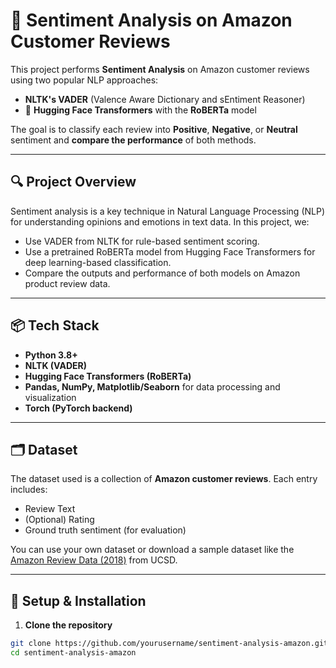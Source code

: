 # 🧠 Sentiment Analysis on Amazon Customer Reviews

This project performs **Sentiment Analysis** on Amazon customer reviews using two popular NLP approaches:

- **NLTK's VADER** (Valence Aware Dictionary and sEntiment Reasoner)
- 🤗 **Hugging Face Transformers** with the **RoBERTa** model

The goal is to classify each review into **Positive**, **Negative**, or **Neutral** sentiment and **compare the performance** of both methods.

---

## 🔍 Project Overview

Sentiment analysis is a key technique in Natural Language Processing (NLP) for understanding opinions and emotions in text data. In this project, we:

- Use VADER from NLTK for rule-based sentiment scoring.
- Use a pretrained RoBERTa model from Hugging Face Transformers for deep learning-based classification.
- Compare the outputs and performance of both models on Amazon product review data.

---

## 📦 Tech Stack

- **Python 3.8+**
- **NLTK (VADER)**
- **Hugging Face Transformers (RoBERTa)**
- **Pandas, NumPy, Matplotlib/Seaborn** for data processing and visualization
- **Torch (PyTorch backend)**

---

## 🗂️ Dataset

The dataset used is a collection of **Amazon customer reviews**. Each entry includes:

- Review Text
- (Optional) Rating
- Ground truth sentiment (for evaluation)

You can use your own dataset or download a sample dataset like the [Amazon Review Data (2018)](https://nijianmo.github.io/amazon/index.html) from UCSD.

---

## 🚀 Setup & Installation

1. **Clone the repository**
```bash
git clone https://github.com/yourusername/sentiment-analysis-amazon.git
cd sentiment-analysis-amazon
